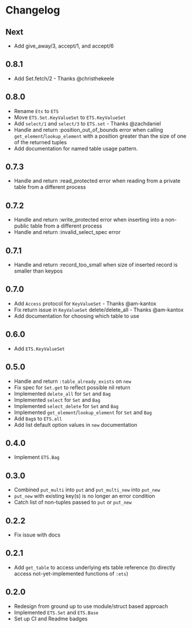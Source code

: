 # Changelog

## Next

* Add give_away/3, accept/1, and accept/6

## 0.8.1

* Add Set.fetch/2 - Thanks @christhekeele

## 0.8.0

* Rename `Ets` to `ETS`
* Move `ETS.Set.KeyValueSet` to `ETS.KeyValueSet`
* Add `select/1` and `select/3` to `ETS.set` - Thanks @zachdaniel
* Handle and return :position_out_of_bounds error when calling `get_element`/`lookup_element` with a position greater than the size of one of the returned tuples
* Add documentation for named table usage pattern.

## 0.7.3

* Handle and return :read_protected error when reading from a private table from a different process

## 0.7.2

* Handle and return :write_protected error when inserting into a non-public table from a different process
* Handle and return :invalid_select_spec error

## 0.7.1

* Handle and return :record_too_small when size of inserted record is smaller than keypos

## 0.7.0

* Add `Access` protocol for `KeyValueSet` - Thanks @am-kantox
* Fix return issue in `KeyValueSet` delete/delete_all - Thanks @am-kantox
* Add documentation for choosing which table to use

## 0.6.0

* Add `ETS.KeyValueSet`

## 0.5.0

* Handle and return `:table_already_exists` on `new`
* Fix spec for `Set.get` to reflect possible nil return
* Implemented `delete_all` for `Set` and `Bag`
* Implemented `select` for `Set` and `Bag`
* Implemented `select_delete` for `Set` and `Bag`
* Implemented `get_element`/`lookup_element` for `Set` and `Bag`
* Add `Bag`s to `ETS.all`
* Add list default option values in `new` documentation

## 0.4.0

* Implement `ETS.Bag`

## 0.3.0

* Combined `put_multi` into `put` and `put_multi_new` into `put_new`
* `put_new` with existing key(s) is no longer an error condition
* Catch list of non-tuples passed to `put` or `put_new`

## 0.2.2

* Fix issue with docs

## 0.2.1

* Add `get_table` to access underlying ets table reference (to directly access not-yet-implemented functions of `:ets`)

## 0.2.0

* Redesign from ground up to use module/struct based approach
* Implemented `ETS.Set` and `ETS.Base`
* Set up CI and Readme badges
